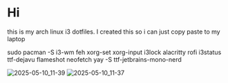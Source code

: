 # Hi
this is my arch linux i3 dotfiles. I created this so i can just copy paste to my laptop


sudo pacman -S i3-wm feh xorg-set xorg-input i3lock alacritty rofi i3status ttf-dejavu flameshot neofetch 
yay -S ttf-jetbrains-mono-nerd


![2025-05-10_11-39](https://github.com/user-attachments/assets/f867c87d-90d9-4809-9366-fa19c00baad7)
![2025-05-10_11-37](https://github.com/user-attachments/assets/dd372be0-7aff-465a-b592-6e8977d0e3fa)
